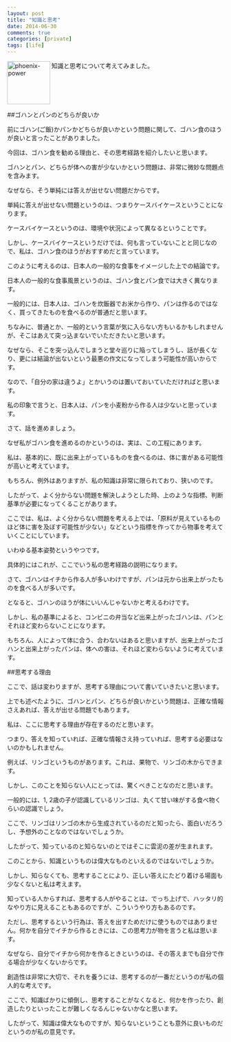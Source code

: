 ```yaml
---
layout: post
title: "知識と思考"
date: 2014-06-30
comments: true
categories: [private]
tags: [life]
---
```


<img src="{{ root_url }}/images/more.png" alt="phoenix-power" align="left" width="100" height="100">知識と思考について考えてみました。<!--more--><br clear="all">

##ゴハンとパンのどちらが良いか

前にゴハン(ご飯)かパンかどちらが良いかという問題に関して、ゴハン食のほうが良いと言ったことがありました。

今回は、ゴハン食を勧める理由と、その思考経路を紹介したいと思います。

ゴハンとパン、どちらが体への害が少ないかという問題は、非常に微妙な問題点を含みます。

なぜなら、そう単純には答えが出せない問題だからです。

単純に答えが出せない問題というのは、つまりケースバイケースということになります。

ケースバイケースというのは、環境や状況によって異なるということです。

しかし、ケースバイケースというだけでは、何も言っていないことと同じなので、私は、ゴハン食のほうがおすすめだと言っています。

このように考えるのは、日本人の一般的な食事をイメージした上での結論です。

日本人の一般的な食事風景というのは、ゴハン食とパン食では大きく異なります。

一般的には、日本人は、ゴハンを炊飯器でお米から作り、パンは作るのではなく、買ってきたものを食べるのが普通だと思います。

ちなみに、普通とか、一般的という言葉が気に入らない方もいるかもしれませんが、そこはあえて突っ込まないでいただきたいと思います。

なぜなら、そこを突っ込んでしまうと堂々巡りに陥ってしまうし、話が長くなり、更には結論が出ないという最悪の作文になってしまう可能性が高いからです。

なので、「自分の家は違うよ」とかいうのは置いておいていただければと思います。

私の印象で言うと、日本人は、パンを小麦粉から作る人は少ないと思っています。

さて、話を進めましょう。

なぜ私がゴハン食を進めるのかというのは、実は、この工程にあります。

私は、基本的に、既に出来上がっているものを食べるのは、体に害がある可能性が高いと考えています。

もちろん、例外はありますが、私の知識は非常に限られており、狭いのです。

したがって、よく分からない問題を解決しようとした時、上のような指標、判断基準が必要になってくることがあります。

ここでは、私は、よく分からない問題を考える上では、「原料が見えているものほど体に害を及ぼす可能性が少ない」などという指標を作ってから物事を考えていくことにしています。

いわゆる基本姿勢というやつです。

具体的にはこれが、ここでいう私の思考経路の説明になります。

さて、ゴハンはイチから作る人が多いわけですが、パンは元から出来上がったものを食べる人が多いです。

となると、ゴハンのほうが体にいいんじゃないかと考えるわけです。

しかし、私の基準によると、コンビニの弁当など出来上がったゴハンは、パンとそれほど変わらないことになります。

もちろん、人によって体に合う、合わないはあると思いますが、出来上がったゴハンと出来上がったパンは、体への害は、それほど変わらないように考えています。

##思考する理由

ここで、話は変わりますが、思考する理由について書いていきたいと思います。

上でも述べたように、ゴハンとパン、どちらが良いかという問題は、正確な情報さえあれば、答えが出せる問題でもあります。

私は、ここに思考する理由が存在するのだと思います。

つまり、答えを知っていれば、正確な情報さえ持っていれば、思考する必要はないのかもしれません。

例えば、リンゴというものがあります。これは、果物で、リンゴの木からできます。

しかし、このことを知らない人にとっては、驚くべきことなのだと思います。

一般的には、1, 2歳の子が認識しているリンゴは、丸くて甘い味がする食べ物くらいの認識でしょう。

ここで、リンゴはリンゴの木から生成されているのだと知ったら、面白いだろうし、予想外のことなのではないでしょうか。

したがって、知っているのと知らないのとではそこに雲泥の差が生まれます。

このことから、知識というものは偉大なものといえるのではないでしょうか。

しかし、知らなくても、思考することにより、正しい答えにたどり着ける場面も少なくないと私は考えます。

知っている人からすれば、思考する人がやることは、でっち上げで、ハッタリ的なやり方に見えることもあるのですが、こういうやり方もあるのです。

ただし、思考するという行為は、答えを出すためだけに使うものではありません。何かを自分でイチから作るときには、この思考力が物を言うと私は思います。

なぜなら、自分でイチから何かを作るときというのは、その答えまでも自分で作る場合が少なくないからです。

創造性は非常に大切で、それを養うには、思考するのが一番だというのが私の個人的な考えです。

ここで、知識ばかりに傾倒し、思考することがなくなると、何かを作ったり、創造したりといったことが難しくなるんじゃないかなと思います。

したがって、知識は偉大なものですが、知らないということも意外に良いものだというのが私の意見です。

